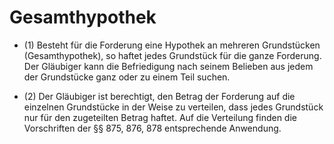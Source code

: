 # Gesamthypothek

- (1) Besteht für die Forderung eine Hypothek an mehreren Grundstücken (Gesamthypothek), so haftet jedes Grundstück für die ganze Forderung. Der Gläubiger kann die Befriedigung nach seinem Belieben aus jedem der Grundstücke ganz oder zu einem Teil suchen.

- (2) Der Gläubiger ist berechtigt, den Betrag der Forderung auf die einzelnen Grundstücke in der Weise zu verteilen, dass jedes Grundstück nur für den zugeteilten Betrag haftet. Auf die Verteilung finden die Vorschriften der §§ 875, 876, 878 entsprechende Anwendung.

